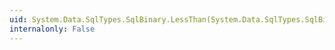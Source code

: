 ```yaml
---
uid: System.Data.SqlTypes.SqlBinary.LessThan(System.Data.SqlTypes.SqlBinary,System.Data.SqlTypes.SqlBinary)
internalonly: False
---
```

